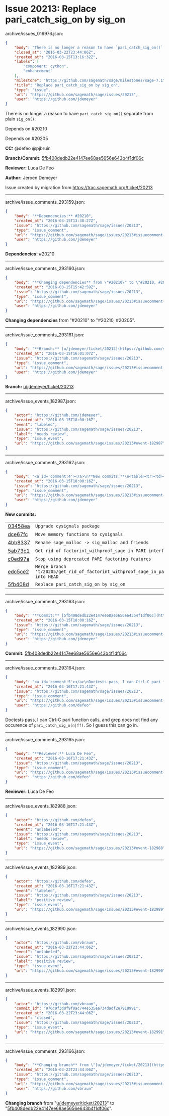 # Issue 20213: Replace pari_catch_sig_on by sig_on

archive/issues_019976.json:
```json
{
    "body": "There is no longer a reason to have `pari_catch_sig_on()` separate from plain `sig_on()`.\n\nDepends on #20210\n\nDepends on #20205\n\n**CC:**  @defeo @pjbruin\n\n**Branch/Commit:** [5fb408dedb22e4147ee68ae5656e643b4f1df06c](https://github.com/sagemath/sagetrac-mirror/commit/5fb408dedb22e4147ee68ae5656e643b4f1df06c)\n\n**Reviewer:** Luca De Feo\n\n**Author:** Jeroen Demeyer\n\nIssue created by migration from https://trac.sagemath.org/ticket/20213\n\n",
    "closed_at": "2016-03-22T23:44:06Z",
    "created_at": "2016-03-15T13:16:32Z",
    "labels": [
        "component: cython",
        "enhancement"
    ],
    "milestone": "https://github.com/sagemath/sage/milestones/sage-7.1",
    "title": "Replace pari_catch_sig_on by sig_on",
    "type": "issue",
    "url": "https://github.com/sagemath/sage/issues/20213",
    "user": "https://github.com/jdemeyer"
}
```
There is no longer a reason to have `pari_catch_sig_on()` separate from plain `sig_on()`.

Depends on #20210

Depends on #20205

**CC:**  @defeo @pjbruin

**Branch/Commit:** [5fb408dedb22e4147ee68ae5656e643b4f1df06c](https://github.com/sagemath/sagetrac-mirror/commit/5fb408dedb22e4147ee68ae5656e643b4f1df06c)

**Reviewer:** Luca De Feo

**Author:** Jeroen Demeyer

Issue created by migration from https://trac.sagemath.org/ticket/20213





---

archive/issue_comments_293159.json:
```json
{
    "body": "**Dependencies:** #20210",
    "created_at": "2016-03-15T13:38:27Z",
    "issue": "https://github.com/sagemath/sage/issues/20213",
    "type": "issue_comment",
    "url": "https://github.com/sagemath/sage/issues/20213#issuecomment-293159",
    "user": "https://github.com/jdemeyer"
}
```

**Dependencies:** #20210



---

archive/issue_comments_293160.json:
```json
{
    "body": "**Changing dependencies** from \"#20210\" to \"#20210, #20205\".",
    "created_at": "2016-03-15T15:42:59Z",
    "issue": "https://github.com/sagemath/sage/issues/20213",
    "type": "issue_comment",
    "url": "https://github.com/sagemath/sage/issues/20213#issuecomment-293160",
    "user": "https://github.com/jdemeyer"
}
```

**Changing dependencies** from "#20210" to "#20210, #20205".



---

archive/issue_comments_293161.json:
```json
{
    "body": "**Branch:** [u/jdemeyer/ticket/20213](https://github.com/sagemath/sagetrac-mirror/tree/u/jdemeyer/ticket/20213)",
    "created_at": "2016-03-15T16:01:07Z",
    "issue": "https://github.com/sagemath/sage/issues/20213",
    "type": "issue_comment",
    "url": "https://github.com/sagemath/sage/issues/20213#issuecomment-293161",
    "user": "https://github.com/jdemeyer"
}
```

**Branch:** [u/jdemeyer/ticket/20213](https://github.com/sagemath/sagetrac-mirror/tree/u/jdemeyer/ticket/20213)



---

archive/issue_events_182987.json:
```json
{
    "actor": "https://github.com/jdemeyer",
    "created_at": "2016-03-15T18:00:16Z",
    "event": "labeled",
    "issue": "https://github.com/sagemath/sage/issues/20213",
    "label": "needs review",
    "type": "issue_event",
    "url": "https://github.com/sagemath/sage/issues/20213#event-182987"
}
```



---

archive/issue_comments_293162.json:
```json
{
    "body": "<a id='comment:4'></a>\n**New commits:**\n<table><tr><td><a href=\"https://github.com/sagemath/sagetrac-mirror/commit/03458ea28f8d10c4103f6cdecbf018115c71e889\">03458ea</a></td><td><code>Upgrade cysignals package</code></td></tr><tr><td><a href=\"https://github.com/sagemath/sagetrac-mirror/commit/dce67fca49e515ce610539263e1e7a6f26c7bc69\">dce67fc</a></td><td><code>Move memory functions to cysignals</code></td></tr><tr><td><a href=\"https://github.com/sagemath/sagetrac-mirror/commit/4bb8337295ed82c93d1a9c9f7173a4c36f97151d\">4bb8337</a></td><td><code>Rename sage_malloc -> sig_malloc and friends</code></td></tr><tr><td><a href=\"https://github.com/sagemath/sagetrac-mirror/commit/5ab73c1c098478da766a061109a2a248d741e49e\">5ab73c1</a></td><td><code>Get rid of factorint_withproof_sage in PARI interface</code></td></tr><tr><td><a href=\"https://github.com/sagemath/sagetrac-mirror/commit/c0ed97a0b2a036c3a4677d8e5dbabf6b2a6d54fc\">c0ed97a</a></td><td><code>Stop using deprecated PARI factoring features</code></td></tr><tr><td><a href=\"https://github.com/sagemath/sagetrac-mirror/commit/edc5ce28655f157a13f27d2d94ae2e5d5d731bd6\">edc5ce2</a></td><td><code>Merge branch 't/20205/get_rid_of_factorint_withproof_sage_in_pari_interface' into HEAD</code></td></tr><tr><td><a href=\"https://github.com/sagemath/sagetrac-mirror/commit/5fb408dedb22e4147ee68ae5656e643b4f1df06c\">5fb408d</a></td><td><code>Replace pari_catch_sig_on by sig_on</code></td></tr></table>\n",
    "created_at": "2016-03-15T18:00:16Z",
    "issue": "https://github.com/sagemath/sage/issues/20213",
    "type": "issue_comment",
    "url": "https://github.com/sagemath/sage/issues/20213#issuecomment-293162",
    "user": "https://github.com/jdemeyer"
}
```

<a id='comment:4'></a>
**New commits:**
<table><tr><td><a href="https://github.com/sagemath/sagetrac-mirror/commit/03458ea28f8d10c4103f6cdecbf018115c71e889">03458ea</a></td><td><code>Upgrade cysignals package</code></td></tr><tr><td><a href="https://github.com/sagemath/sagetrac-mirror/commit/dce67fca49e515ce610539263e1e7a6f26c7bc69">dce67fc</a></td><td><code>Move memory functions to cysignals</code></td></tr><tr><td><a href="https://github.com/sagemath/sagetrac-mirror/commit/4bb8337295ed82c93d1a9c9f7173a4c36f97151d">4bb8337</a></td><td><code>Rename sage_malloc -> sig_malloc and friends</code></td></tr><tr><td><a href="https://github.com/sagemath/sagetrac-mirror/commit/5ab73c1c098478da766a061109a2a248d741e49e">5ab73c1</a></td><td><code>Get rid of factorint_withproof_sage in PARI interface</code></td></tr><tr><td><a href="https://github.com/sagemath/sagetrac-mirror/commit/c0ed97a0b2a036c3a4677d8e5dbabf6b2a6d54fc">c0ed97a</a></td><td><code>Stop using deprecated PARI factoring features</code></td></tr><tr><td><a href="https://github.com/sagemath/sagetrac-mirror/commit/edc5ce28655f157a13f27d2d94ae2e5d5d731bd6">edc5ce2</a></td><td><code>Merge branch 't/20205/get_rid_of_factorint_withproof_sage_in_pari_interface' into HEAD</code></td></tr><tr><td><a href="https://github.com/sagemath/sagetrac-mirror/commit/5fb408dedb22e4147ee68ae5656e643b4f1df06c">5fb408d</a></td><td><code>Replace pari_catch_sig_on by sig_on</code></td></tr></table>




---

archive/issue_comments_293163.json:
```json
{
    "body": "**Commit:** [5fb408dedb22e4147ee68ae5656e643b4f1df06c](https://github.com/sagemath/sagetrac-mirror/commit/5fb408dedb22e4147ee68ae5656e643b4f1df06c)",
    "created_at": "2016-03-15T18:00:16Z",
    "issue": "https://github.com/sagemath/sage/issues/20213",
    "type": "issue_comment",
    "url": "https://github.com/sagemath/sage/issues/20213#issuecomment-293163",
    "user": "https://github.com/jdemeyer"
}
```

**Commit:** [5fb408dedb22e4147ee68ae5656e643b4f1df06c](https://github.com/sagemath/sagetrac-mirror/commit/5fb408dedb22e4147ee68ae5656e643b4f1df06c)



---

archive/issue_comments_293164.json:
```json
{
    "body": "<a id='comment:5'></a>\nDoctests pass, I can Ctrl-C pari function calls, and grep does not find any occurence of `pari_catch_sig_o(n|ff)`. So I guess this can go in.",
    "created_at": "2016-03-16T17:21:43Z",
    "issue": "https://github.com/sagemath/sage/issues/20213",
    "type": "issue_comment",
    "url": "https://github.com/sagemath/sage/issues/20213#issuecomment-293164",
    "user": "https://github.com/defeo"
}
```

<a id='comment:5'></a>
Doctests pass, I can Ctrl-C pari function calls, and grep does not find any occurence of `pari_catch_sig_o(n|ff)`. So I guess this can go in.



---

archive/issue_comments_293165.json:
```json
{
    "body": "**Reviewer:** Luca De Feo",
    "created_at": "2016-03-16T17:21:43Z",
    "issue": "https://github.com/sagemath/sage/issues/20213",
    "type": "issue_comment",
    "url": "https://github.com/sagemath/sage/issues/20213#issuecomment-293165",
    "user": "https://github.com/defeo"
}
```

**Reviewer:** Luca De Feo



---

archive/issue_events_182988.json:
```json
{
    "actor": "https://github.com/defeo",
    "created_at": "2016-03-16T17:21:43Z",
    "event": "unlabeled",
    "issue": "https://github.com/sagemath/sage/issues/20213",
    "label": "needs review",
    "type": "issue_event",
    "url": "https://github.com/sagemath/sage/issues/20213#event-182988"
}
```



---

archive/issue_events_182989.json:
```json
{
    "actor": "https://github.com/defeo",
    "created_at": "2016-03-16T17:21:43Z",
    "event": "labeled",
    "issue": "https://github.com/sagemath/sage/issues/20213",
    "label": "positive review",
    "type": "issue_event",
    "url": "https://github.com/sagemath/sage/issues/20213#event-182989"
}
```



---

archive/issue_events_182990.json:
```json
{
    "actor": "https://github.com/vbraun",
    "created_at": "2016-03-22T23:44:06Z",
    "event": "unlabeled",
    "issue": "https://github.com/sagemath/sage/issues/20213",
    "label": "positive review",
    "type": "issue_event",
    "url": "https://github.com/sagemath/sage/issues/20213#event-182990"
}
```



---

archive/issue_events_182991.json:
```json
{
    "actor": "https://github.com/vbraun",
    "commit_id": "976c0f3d0f9f0ac744e535ea734dadf2e7918991",
    "created_at": "2016-03-22T23:44:06Z",
    "event": "closed",
    "issue": "https://github.com/sagemath/sage/issues/20213",
    "type": "issue_event",
    "url": "https://github.com/sagemath/sage/issues/20213#event-182991"
}
```



---

archive/issue_comments_293166.json:
```json
{
    "body": "**Changing branch** from \"[u/jdemeyer/ticket/20213](https://github.com/sagemath/sagetrac-mirror/tree/u/jdemeyer/ticket/20213)\" to \"[5fb408dedb22e4147ee68ae5656e643b4f1df06c](https://github.com/sagemath/sagetrac-mirror/commit/5fb408dedb22e4147ee68ae5656e643b4f1df06c)\".",
    "created_at": "2016-03-22T23:44:06Z",
    "issue": "https://github.com/sagemath/sage/issues/20213",
    "type": "issue_comment",
    "url": "https://github.com/sagemath/sage/issues/20213#issuecomment-293166",
    "user": "https://github.com/vbraun"
}
```

**Changing branch** from "[u/jdemeyer/ticket/20213](https://github.com/sagemath/sagetrac-mirror/tree/u/jdemeyer/ticket/20213)" to "[5fb408dedb22e4147ee68ae5656e643b4f1df06c](https://github.com/sagemath/sagetrac-mirror/commit/5fb408dedb22e4147ee68ae5656e643b4f1df06c)".
